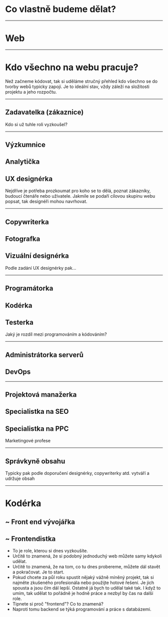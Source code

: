 <!-- .slide: data-state="c-slide-inter" -->
# Co vlastně budeme dělat?

---

# Web

---

# Kdo všechno na webu pracuje?

>>>
Než začneme kódovat, tak si uděláme stručný přehled kdo všechno se do tvorby webů typicky zapojí.
Je to ideální stav, vždy záleží na složitosti projektu a jeho rozpočtu.

---

## Zadavatelka (zákaznice)

>>>
Kdo si už tuhle roli vyzkoušel?

---

## Výzkumnice
## Analytička
## UX designérka

>>>

Nejdříve je potřeba prozkoumat pro koho se to dělá, poznat zákazníky, budoucí čtenáře nebo uživatele. Jakmile se podaří cílovou skupinu webu popsat, tak designéři mohou navrhovat.

---

## Copywriterka
## Fotografka
## Vizuální designérka

>>>
Podle zadání UX designérky pak...

---

## Programátorka
## Kodérka
## Testerka

>>>
Jaký je rozdíl mezi programováním a kódováním?

---

## Administrátorka serverů
## DevOps

---

## Projektová manažerka
## Specialistka na SEO
## Specialistka na PPC

>>>
Marketingové profese

---

## Správkyně obsahu

>>>
Typicky pak podle doporučení designérky, copywriterky atd. vytváří a udržuje obsah

---

# Kodérka
## ~ Front end vývojářka
## ~ Frontendistka

>>>
* To je role, kterou si dnes vyzkoušíte.
* Určitě to znamená, že si podobný jednoduchý web můžete samy kdykoli udělat.
* Určitě to znamená, že na tom, co tu dnes probereme, můžete dál stavět a pokračovat. Je to start.
* Pokud chcete za půl roku spustit nějaký vážně míněný projekt, tak si najměte zkušeného profesionála nebo použijte hotové řešení. Je jich spousta a jsou čím dál lepší. Ostatně já bych to udělal také tak. I když to umím, tak udělat to pořádně je hodně práce a nezbyl by čas na další role.
* Tipnete si proč "frontend"? Co to znamená?
* Naproti tomu backend se týká programování a práce s databázemi.
